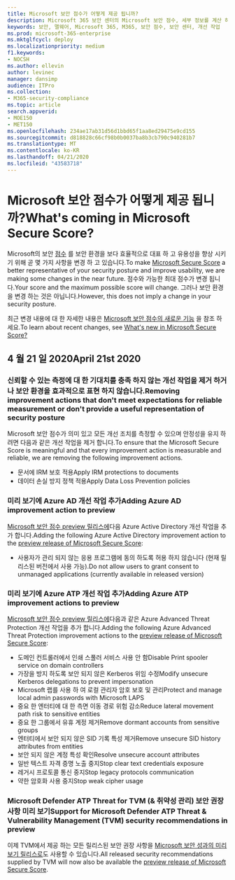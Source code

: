 ```yaml
---
title: Microsoft 보안 점수가 어떻게 제공 됩니까?
description: Microsoft 365 보안 센터의 Microsoft 보안 점수, 세부 정보를 계산 하는 방법 및 보안 관리자가 예상할 수 있는 사항에 대해 설명 합니다.
keywords: 보안, 맬웨어, Microsoft 365, M365, 보안 점수, 보안 센터, 개선 작업
ms.prod: microsoft-365-enterprise
ms.mktglfcycl: deploy
ms.localizationpriority: medium
f1.keywords:
- NOCSH
ms.author: ellevin
author: levinec
manager: dansimp
audience: ITPro
ms.collection:
- M365-security-compliance
ms.topic: article
search.appverid:
- MOE150
- MET150
ms.openlocfilehash: 234ae17ab31d56d1bbd65f1aa8ed29475e9cd155
ms.sourcegitcommit: d818828c66cf98b0b0037ba8b3cb790c940281b7
ms.translationtype: MT
ms.contentlocale: ko-KR
ms.lasthandoff: 04/21/2020
ms.locfileid: "43583718"
---
```

# <a name="whats-coming-in-microsoft-secure-score"></a><span data-ttu-id="2db84-104">Microsoft 보안 점수가 어떻게 제공 됩니까?</span><span class="sxs-lookup"><span data-stu-id="2db84-104">What's coming in Microsoft Secure Score?</span></span>

<span data-ttu-id="2db84-105">Microsoft의 보안 [점수](microsoft-secure-score.md) 를 보안 환경을 보다 효율적으로 대표 하 고 유용성을 향상 시키기 위해 곧 몇 가지 사항을 변경 하 고 있습니다.</span><span class="sxs-lookup"><span data-stu-id="2db84-105">To make [Microsoft Secure Score](microsoft-secure-score.md) a better representative of your security posture and improve usability, we are making some changes in the near future.</span></span> <span data-ttu-id="2db84-106">점수와 가능한 최대 점수가 변경 됩니다.</span><span class="sxs-lookup"><span data-stu-id="2db84-106">Your score and the maximum possible score will change.</span></span> <span data-ttu-id="2db84-107">그러나 보안 환경을 변경 하는 것은 아닙니다.</span><span class="sxs-lookup"><span data-stu-id="2db84-107">However, this does not imply a change in your security posture.</span></span>

<span data-ttu-id="2db84-108">최근 변경 내용에 대 한 자세한 내용은 [Microsoft 보안 점수의 새로운 기능](microsoft-secure-score.md#whats-new) 을 참조 하세요.</span><span class="sxs-lookup"><span data-stu-id="2db84-108">To learn about recent changes, see [What's new in Microsoft Secure Score?](microsoft-secure-score.md#whats-new)</span></span>

## <a name="april-21st-2020"></a><span data-ttu-id="2db84-109">4 월 21 일 2020</span><span class="sxs-lookup"><span data-stu-id="2db84-109">April 21st 2020</span></span>

### <a name="removing-improvement-actions-that-dont-meet-expectations-for-reliable-measurement-or-dont-provide-a-useful-representation-of-security-posture"></a><span data-ttu-id="2db84-110">신뢰할 수 있는 측정에 대 한 기대치를 충족 하지 않는 개선 작업을 제거 하거나 보안 환경을 효과적으로 표현 하지 않습니다.</span><span class="sxs-lookup"><span data-stu-id="2db84-110">Removing improvement actions that don't meet expectations for reliable measurement or don't provide a useful representation of security posture</span></span>

<span data-ttu-id="2db84-111">Microsoft 보안 점수가 의미 있고 모든 개선 조치를 측정할 수 있으며 안정성을 유지 하려면 다음과 같은 개선 작업을 제거 합니다.</span><span class="sxs-lookup"><span data-stu-id="2db84-111">To ensure that the Microsoft Secure Score is meaningful and that every improvement action is measurable and reliable, we are removing the following improvement actions.</span></span>

- <span data-ttu-id="2db84-112">문서에 IRM 보호 적용</span><span class="sxs-lookup"><span data-stu-id="2db84-112">Apply IRM protections to documents</span></span>
- <span data-ttu-id="2db84-113">데이터 손실 방지 정책 적용</span><span class="sxs-lookup"><span data-stu-id="2db84-113">Apply Data Loss Prevention policies</span></span>

### <a name="adding-azure-ad-improvement-action-to-preview"></a><span data-ttu-id="2db84-114">미리 보기에 Azure AD 개선 작업 추가</span><span class="sxs-lookup"><span data-stu-id="2db84-114">Adding Azure AD improvement action to preview</span></span>

<span data-ttu-id="2db84-115">[Microsoft 보안 점수 preview 릴리스에](microsoft-secure-score-preview.md)다음 Azure Active Directory 개선 작업을 추가 합니다.</span><span class="sxs-lookup"><span data-stu-id="2db84-115">Adding the following Azure Active Directory improvement action to the [preview release of Microsoft Secure Score](microsoft-secure-score-preview.md):</span></span>

- <span data-ttu-id="2db84-116">사용자가 관리 되지 않는 응용 프로그램에 동의 하도록 허용 하지 않습니다 (현재 릴리스된 버전에서 사용 가능).</span><span class="sxs-lookup"><span data-stu-id="2db84-116">Do not allow users to grant consent to unmanaged applications (currently available in released version)</span></span>

### <a name="adding-azure-atp-improvement-actions-to-preview"></a><span data-ttu-id="2db84-117">미리 보기에 Azure ATP 개선 작업 추가</span><span class="sxs-lookup"><span data-stu-id="2db84-117">Adding Azure ATP improvement actions to preview</span></span>

<span data-ttu-id="2db84-118">[Microsoft 보안 점수 preview 릴리스에](microsoft-secure-score-preview.md)다음과 같은 Azure Advanced Threat Protection 개선 작업을 추가 합니다.</span><span class="sxs-lookup"><span data-stu-id="2db84-118">Adding the following Azure Advanced Threat Protection improvement actions to the [preview release of Microsoft Secure Score](microsoft-secure-score-preview.md):</span></span>

- <span data-ttu-id="2db84-119">도메인 컨트롤러에서 인쇄 스풀러 서비스 사용 안 함</span><span class="sxs-lookup"><span data-stu-id="2db84-119">Disable Print spooler service on domain controllers</span></span>
- <span data-ttu-id="2db84-120">가장을 방지 하도록 보안 되지 않은 Kerberos 위임 수정</span><span class="sxs-lookup"><span data-stu-id="2db84-120">Modify unsecure Kerberos delegations to prevent impersonation</span></span>
- <span data-ttu-id="2db84-121">Microsoft 랩를 사용 하 여 로컬 관리자 암호 보호 및 관리</span><span class="sxs-lookup"><span data-stu-id="2db84-121">Protect and manage local admin passwords with Microsoft LAPS</span></span>
- <span data-ttu-id="2db84-122">중요 한 엔터티에 대 한 측면 이동 경로 위험 감소</span><span class="sxs-lookup"><span data-stu-id="2db84-122">Reduce lateral movement path risk to sensitive entities</span></span>
- <span data-ttu-id="2db84-123">중요 한 그룹에서 유휴 계정 제거</span><span class="sxs-lookup"><span data-stu-id="2db84-123">Remove dormant accounts from sensitive groups</span></span>
- <span data-ttu-id="2db84-124">엔터티에서 보안 되지 않은 SID 기록 특성 제거</span><span class="sxs-lookup"><span data-stu-id="2db84-124">Remove unsecure SID history attributes from entities</span></span>
- <span data-ttu-id="2db84-125">보안 되지 않은 계정 특성 확인</span><span class="sxs-lookup"><span data-stu-id="2db84-125">Resolve unsecure account attributes</span></span>
- <span data-ttu-id="2db84-126">일반 텍스트 자격 증명 노출 중지</span><span class="sxs-lookup"><span data-stu-id="2db84-126">Stop clear text credentials exposure</span></span>
- <span data-ttu-id="2db84-127">레거시 프로토콜 통신 중지</span><span class="sxs-lookup"><span data-stu-id="2db84-127">Stop legacy protocols communication</span></span>
- <span data-ttu-id="2db84-128">약한 암호화 사용 중지</span><span class="sxs-lookup"><span data-stu-id="2db84-128">Stop weak cipher usage</span></span>

### <a name="support-for-microsoft-defender-atp-threat--vulnerability-management-tvm-security-recommendations-in-preview"></a><span data-ttu-id="2db84-129">Microsoft Defender ATP Threat for TVM (& 취약성 관리) 보안 권장 사항 미리 보기</span><span class="sxs-lookup"><span data-stu-id="2db84-129">Support for Microsoft Defender ATP Threat & Vulnerability Management (TVM) security recommendations in preview</span></span>

<span data-ttu-id="2db84-130">이제 TVM에서 제공 하는 모든 릴리스된 보안 권장 사항을 [Microsoft 보안 성과의 미리 보기 릴리스로](microsoft-secure-score-preview.md)도 사용할 수 있습니다.</span><span class="sxs-lookup"><span data-stu-id="2db84-130">All released security recommendations supplied by TVM will now also be available the [preview release of Microsoft Secure Score](microsoft-secure-score-preview.md).</span></span>
